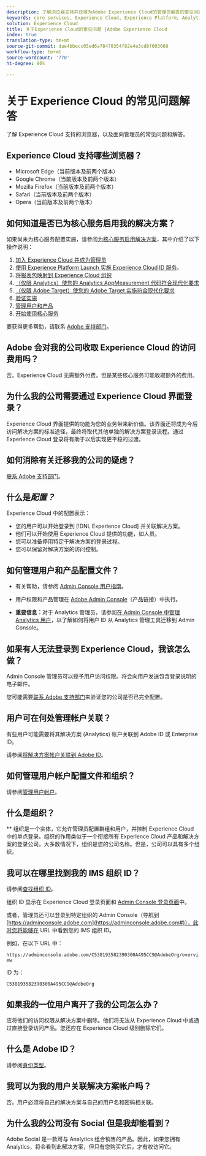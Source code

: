 ```yaml
---
description: 了解浏览器支持并获得为Adobe Experience Cloud的管理员解答的常见问题。
keywords: core services, Experience Cloud, Experience Platform, Analytics, Target, user management.
solution: Experience Cloud
title: 关于Experience Cloud的常见问题 |Adobe Experience Cloud
index: true
translation-type: tm+mt
source-git-commit: dae4bbecc05ed6a78470354f82e4e3cd8f003660
workflow-type: tm+mt
source-wordcount: '770'
ht-degree: 96%

---
```



# 关于 Experience Cloud 的常见问题解答

了解 Experience Cloud 支持的浏览器，以及面向管理员的常见问题和解答。

## Experience Cloud 支持哪些浏览器？

* Microsoft Edge（当前版本及前两个版本）
* Google Chrome（当前版本及前两个版本）
* Mozilla Firefox（当前版本及前两个版本）
* Safari（当前版本及前两个版本）
* Opera（当前版本及前两个版本）

## 如何知道是否已为核心服务启用我的解决方案？

如果尚未为核心服务配置实施，请参阅[为核心服务启用解决方案](../core-services/core-services.md#concept_07ED1D5C64234E77976E6D572E78FB9C)，其中介绍了以下操作说明：

1. [加入 Experience Cloud 并成为管理员](../core-services/core-services.md#section_2423F0BD3DF642658103310EE5EA6154)
1. [使用 Experience Platform Launch 实施 Experience Cloud ID 服务](https://docs.adobe.com/content/help/zh-Hans/launch/using/intro/get-started/quick-start.html)。
1. [将报表包映射到 Experience Cloud 组织](../core-services/core-services.md#concept_apg_zq2_rw)
1. [（仅限 Analytics）使您的 Analytics AppMeasurement 代码符合现代化要求](../core-services/core-services.md#section_1798D9D0F05C47E29816AC4EEB9A0913)
1. [（仅限 Adobe Target）使您的 Adobe Target 实施符合现代化要求](../core-services/core-services.md#section_C2F4493C7A36406DAE2266B429A4BD24)
1. [验证实施](../core-services/core-services.md#section_E641782A0F4F44AF8C9C91216BE330D5)
1. [管理用户和产品](../core-services/core-services.md#section_B6E95F4E0E12483CB9DA99CBC0C5A4AF)
1. [开始使用核心服务](../core-services/core-services.md#section_960C06093623462E8EA247B3E97274A1)

要获得更多帮助，请联系 [Adobe 支持部门](https://helpx.adobe.com/cn/marketing-cloud/contact-support.html)。

## Adobe 会对我的公司收取 Experience Cloud 的访问费用吗？

否。Experience Cloud 无需额外付费。但是某些核心服务可能收取额外的费用。

## 为什么我的公司需要通过 Experience Cloud 界面登录？

Experience Cloud 界面提供的功能为您的业务带来新价值。该界面还将成为今后访问解决方案的标准途径，最终将取代其他单独的解决方案登录流程。通过 Experience Cloud 登录将有助于以后实现更平稳的过渡。

## 如何消除有关迁移我的公司的疑虑？

[联系 Adobe 支持部门](https://helpx.adobe.com/cn/marketing-cloud/contact-support.html)。

## 什么是&#x200B;_配置？_

Experience Cloud 中的配置表示：

* 您的用户可以开始登录到 [!DNL Experience Cloud] 并关联解决方案。
* 他们可以开始使用 Experience Cloud 提供的功能，如人员。
* 您可以准备停用特定于解决方案的登录过程。
* 您可以保留对解决方案的访问控制。

## 如何管理用户和产品配置文件？

* 有关帮助，请参阅 [Admin Console 用户指南](https://helpx.adobe.com/cn/enterprise/administering/user-guide.html)。

* 用户权限和产品管理在 [Adobe Admin Console](https://adminconsole.adobe.com/enterprise)（产品链接）中执行。

* **重要信息：**&#x200B;对于 Analytics 管理员，请参阅[在 Admin Console 中管理 Analytics 用户](https://docs.adobe.com/content/help/zh-Hans/analytics/admin/user-product-management/user-management/migrate-users/c-migration-tool.html)，以了解如何将用户 ID 从 Analytics 管理工具迁移到 Admin Console。

## 如果有人无法登录到 Experience Cloud，我该怎么做？

Admin Console 管理员可以授予用户访问权限。将会向用户发送包含登录说明的电子邮件。

您可能需要[联系 Adobe 支持部门](https://helpx.adobe.com/cn/marketing-cloud/contact-support.html)来验证您的公司是否已完全配置。

## 用户可在何处管理帐户关联？

有些用户可能需要将其解决方案 (Analytics) 帐户关联到 Adobe ID 或 Enterprise ID。

请参阅[将解决方案帐户关联到 Adobe ID](../admin-getting-started/organizations.md#task_FD389E78640848919E247AC5E95B8369)。

## 如何管理用户帐户配置文件和组织？

请参阅[管理用户帐户](../admin-getting-started/organizations.md#topic_C31CB834F109465A82ED57FF0563B3F1)。

## 什么是组织？

** 组织是一个实体，它允许管理员配置群组和用户，并控制 Experience Cloud 中的单点登录。组织的作用类似于一个衔接所有 Experience Cloud 产品和解决方案的登录公司。大多数情况下，组织是您的公司名称。但是，公司可以具有多个组织。

## 我可以在哪里找到我的 IMS 组织 ID？

请参阅[查找组织 ID](organizations.md)。

组织 ID 显示在 Experience Cloud 登录页面和 [Admin Console 登录页面](https://adminconsole.adobe.com)中。

或者，管理员还可以登录到特定组织的 Admin Console（导航到 [https://adminconsole.adobe.com](https://adminconsole.adobe.com#)），此时您将能够在 URL 中看到您的 IMS 组织 ID。

例如，在以下 URL 中：

`https://adminconsole.adobe.com/C538193582390300A495CC9@AdobeOrg/overview`

ID 为：

`C538193582390300A495CC9@AdobeOrg`

## 如果我的一位用户离开了我的公司怎么办？

应将他们的访问权限从解决方案中删除。他们将无法从 Experience Cloud 中或通过直接登录访问产品。您还应在 Experience Cloud 级别删除它们。

## 什么是 Adobe ID？

请参阅[身份类型](https://helpx.adobe.com/cn/enterprise/help/identity.html)。

## 我可以为我的用户关联解决方案帐户吗？

否。用户必须将自己的解决方案与自己的用户名和密码相关联。

## 为什么我的公司没有 Social 但是我却能看到？

Adobe Social 是一款可与 Analytics 组合销售的产品。因此，如果您拥有 Analytics，将会看到此解决方案，但只有您购买它后，才有权访问它。
